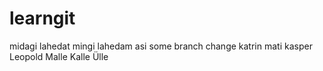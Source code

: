 # learngit 
midagi lahedat
mingi lahedam asi
some branch change
katrin
mati
kasper
Leopold
Malle
Kalle
Ülle